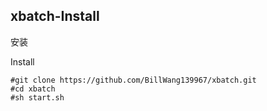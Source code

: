 ## xbatch-Install

安装

Install

```
#git clone https://github.com/BillWang139967/xbatch.git
#cd xbatch
#sh start.sh
```
